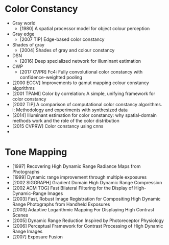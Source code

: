 # Color Constancy
- Gray world
    - [1980] A spatial processor model for object colour perception
- Gray edge
    - [2007 TIP] Edge-based color constancy
- Shades of gray
    - [2004] Shades of gray and colour constancy
- DSN
    - [2016] Deep specialized network for illuminant estimation
- CWP
    - [2017 CVPR] Fc4: Fully convolutional color constancy with confidence-weighted pooling
- [2000 ECCV] Improvements to gamut mapping colour constancy algorithms
- [2001 TPAMI] Color by correlation: A simple, unifying framework for color constancy
- [2002 TIP] A comparison of computational color constancy algorithms. i: Methodology and experiments with synthesized data
- [2014] Illuminant estimation for color constancy: why spatial-domain methods work and the role of the color distribution
- [2015 CVPRW] Color constancy using cnns
- 
# Tone Mapping
- [1997] Recovering High Dynamic Range Radiance Maps from Photographs
- [1999] Dynamic range improvement through multiple exposures
- [2002 SIGGRAPH] Gradient Domain High Dynamic Range Compression
- [2002 ACM TOG] Fast Bilateral Filtering for the Display of High-Dynamic-Range Images
- [2003] Fast, Robust Image Registration for Compositing High Dynamic Range Photographs from Handheld Exposures
- [2003] Adaptive Logarithmic Mapping For Displaying High Contrast Scenes
- [2005] Dynamic Range Reduction Inspired by Photoreceptor Physiology
- [2006] Perceptual Framework for Contrast Processing of High Dynamic Range Images
- [2007] Exposure Fusion
